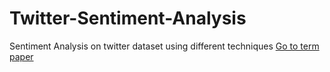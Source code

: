 # Twitter-Sentiment-Analysis
Sentiment Analysis on twitter dataset using different techniques
[Go to term paper](https://www.overleaf.com/read/ggbxzpgbwhct)